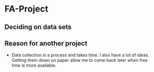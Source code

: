 # FA-Project

## Deciding on data sets

## Reason for another project
- Data collection is a process and takes time. I also have a lot of ideas. Getting them down on paper allow me to come back later when free time is more available.
